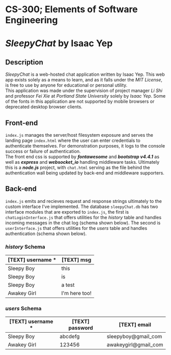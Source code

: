 # **CS-300; Elements of Software Engineering**
# *SleepyChat* by Isaac Yep
## **Description**
*SleepyChat* is a web-hosted chat application written by Isaac Yep. This web app exists solely as a means to learn, and as it falls under the *MIT License*, is free to use by anyone for educational or personal utility.<br>
This application was made under the supervision of project manager *Li Shi* and professor *Fei Xie* at *Portland State University* solely by *Isaac Yep*. Some of the fonts in this application are not supported by mobile browsers or deprecated desktop browser clients.

## **Front-end**
`index.js` manages the server/host filesystem exposure and serves the landing page `index.html` where the user can enter credentials to authenticate themselves. For demonstration purposes, it logs to the console success or failure of authentication.<br>
The front end css is supported by ***fontawesome*** and ***bootstrap v4.4.1*** as well as ***express*** and ***websocket_io*** handling middleware tasks. Ultimately this is a ***node.js*** project, with `chat.html` serving as the file behind the authentication wall being updated by back-end and middleware supporters.
 
## **Back-end**
`index.js` emits and recieves request and response strings ultimately to the custom interface I've implemented. The database `sleepyChat.db` has two interface modules that are exported to `index.js`, the first is `chatLoginInterface.js` that offers utilities for the *history* table and handles incoming messages in the chat log (schema shown below). The second is `userInterface.js` that offers utilities for the *users* table and handles authentication (schema shown below).

### __***history* Schema**__
| [TEXT] username * | [TEXT] msg |
|--|--|
| Sleepy Boy | this |
| Sleepy Boy | is |
| Sleepy Boy | a test |
| Awakey Girl | I'm here too! |

### __***users* Schema**__
| [TEXT] username * | [TEXT] password | [TEXT] email |
|--|--|--|
| Sleepy Boy | abcdefg | sleepyboy@gmail_com |
| Awakey Girl | 123456 | awakeygirl@gmail_com |
